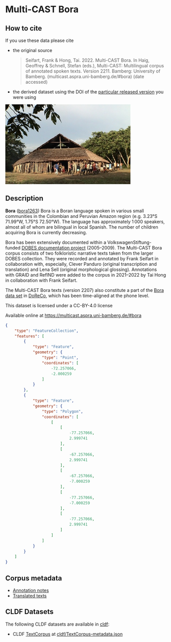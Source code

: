 # Multi-CAST Bora

## How to cite

If you use these data please cite
- the original source
  > Seifart, Frank & Hong, Tai. 2022. Multi-CAST Bora. In Haig, Geoffrey & Schnell, Stefan (eds.), Multi-CAST: Multilingual corpus of annotated spoken texts. Version 2211. Bamberg: University of Bamberg. (multicast.aspra.uni-bamberg.de/#bora) (date accessed)
- the derived dataset using the DOI of the [particular released version](../../releases/) you were using

![](cldf/media/image.jpg)

## Description


**Bora** ([bora1263](https://glottolog.org/resource/languoid/id/bora1263)) Bora is a Boran language spoken in various small communities in the Colombian and Peruvian Amazon region (e.g. 3.23°S 71.99°W, 1.75°S 72.50°W). The language has approximately 1 000 speakers, almost all of whom are bilingual in local Spanish. The number of children acquiring Bora is currently decreasing.

Bora has been extensively documented within a VolkswagenStiftung-funded [DOBES documentation project](https://hdl.handle.net/1839/42550453-b3db-4d83-b30f-3bce5304588e) (2005–2009). The Multi-CAST Bora corpus consists of two folkloristic narrative texts taken from the larger DOBES collection. They were recorded and annotated by Frank Seifart in collaboration with, especially, Clever Panduro (original transcription and translation) and Lena Sell (original morphological glossing). Annotations with GRAID and RefIND were added to the corpus in 2021–2022 by Tai Hong in collaboration with Frank Seifart.

The Multi-CAST Bora texts (version 2207) also constitute a part of the [Bora data set](https://doreco.huma-num.fr/languages/bora1263) in [DoReCo](https://doreco.huma-num.fr/), which has been time-aligned at the phone level.

This dataset is licensed under a CC-BY-4.0 license

Available online at https://multicast.aspra.uni-bamberg.de/#bora


```geojson
{
    "type": "FeatureCollection",
    "features": [
        {
            "type": "Feature",
            "geometry": {
                "type": "Point",
                "coordinates": [
                    -72.257066,
                    -2.000259
                ]
            }
        },
        {
            "type": "Feature",
            "geometry": {
                "type": "Polygon",
                "coordinates": [
                    [
                        [
                            -77.257066,
                            2.999741
                        ],
                        [
                            -67.257066,
                            2.999741
                        ],
                        [
                            -67.257066,
                            -7.000259
                        ],
                        [
                            -77.257066,
                            -7.000259
                        ],
                        [
                            -77.257066,
                            2.999741
                        ]
                    ]
                ]
            }
        }
    ]
}
```


## Corpus metadata

- [Annotation notes](cldf/media/annotation-notes.pdf)
- [Translated texts](cldf/media/translated-texts.pdf)


## CLDF Datasets

The following CLDF datasets are available in [cldf](cldf):

- CLDF [TextCorpus](https://github.com/cldf/cldf/tree/master/modules/TextCorpus) at [cldf/TextCorpus-metadata.json](cldf/TextCorpus-metadata.json)
